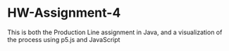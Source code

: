 # HW-Assignment-4

This is both the Production Line assignment in Java, and a visualization of the process using p5.js and JavaScript
